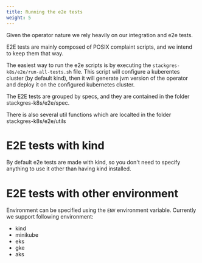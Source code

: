 ```yaml
---
title: Running the e2e tests
weight: 5
---
```


Given the operator nature we rely heavily on our integration and e2e tests. 

E2E tests are mainly composed of POSIX complaint scripts, and we intend to keep them that way. 

The easiest way to run the e2e scripts is by executing the `stackgres-k8s/e2e/run-all-tests.sh` file.
 This script will configure a kuberentes cluster (by default kind), then it will generate jvm version
  of the operator and deploy it on the configured kubernetes cluster. 

The E2E tests are grouped by specs, and they are contained in the folder stackgres-k8s/e2e/spec. 

There is also several util functions which are localted in the folder stackgres-k8s/e2e/utils

# E2E tests with kind

By default e2e tests are made with kind, so you don't need to specify anything to use it other than having kind installed.

# E2E tests with other environment

Environment can be specified using the `ENV` environment variable. Currently we support following environment:

* kind
* minikube
* eks
* gke
* aks

